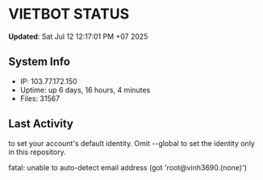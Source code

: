 # VIETBOT STATUS
**Updated**: Sat Jul 12 12:17:01 PM +07 2025

## System Info
- IP: 103.77.172.150
- Uptime: up 6 days, 16 hours, 4 minutes
- Files: 31567

## Last Activity

to set your account's default identity.
Omit --global to set the identity only in this repository.

fatal: unable to auto-detect email address (got 'root@vinh3690.(none)')
